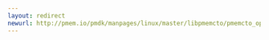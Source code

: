 ```yaml
---
layout: redirect
newurl: http://pmem.io/pmdk/manpages/linux/master/libpmemcto/pmemcto_open.3.html
---
```

